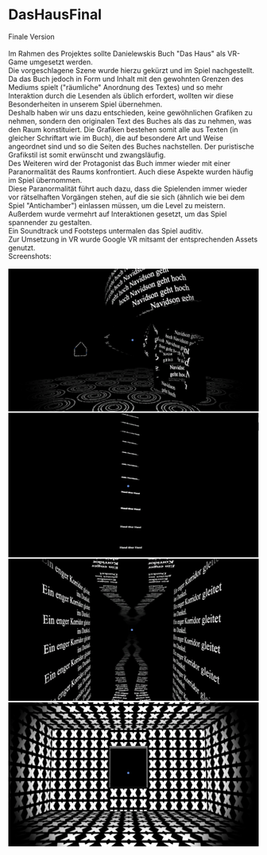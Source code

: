 # DasHausFinal
Finale Version <br><br>
Im Rahmen des Projektes sollte Danielewskis Buch "Das Haus" als VR-Game umgesetzt werden.<br>
Die vorgeschlagene Szene wurde hierzu gekürzt und im Spiel nachgestellt.<br>
Da das Buch jedoch in Form und Inhalt mit den gewohnten Grenzen des Mediums spielt ("räumliche" Anordnung des Textes) und so mehr Interaktion durch die Lesenden als üblich erfordert, wollten wir diese Besonderheiten in unserem Spiel übernehmen.<br>
Deshalb haben wir uns dazu entschieden, keine gewöhnlichen Grafiken zu nehmen, sondern den originalen Text des Buches als das zu nehmen, was den Raum konstituiert. Die Grafiken bestehen somit alle aus Texten (in gleicher Schriftart wie im Buch), die auf besondere Art und Weise angeordnet sind und so die Seiten des Buches nachstellen. Der puristische Grafikstil ist somit erwünscht und zwangsläufig.<br>
Des Weiteren wird der Protagonist das Buch immer wieder mit einer Paranormalität des Raums konfrontiert. Auch diese Aspekte wurden häufig im Spiel übernommen.<br>
Diese Paranormalität führt auch dazu, dass die Spielenden immer wieder vor rätselhaften Vorgängen stehen, auf die sie sich (ähnlich wie bei dem Spiel "Antichamber") einlassen müssen, um die Level zu meistern.<br>
Außerdem wurde vermehrt auf Interaktionen gesetzt, um das Spiel spannender zu gestalten.<br>
Ein Soundtrack und Footsteps untermalen das Spiel auditiv.<br>
Zur Umsetzung in VR wurde Google VR mitsamt der entsprechenden Assets genutzt.<br>
Screenshots: <br><br>
![Alt text](./Screenshots/DasHausScreenshot1.PNG?raw=true "1")<br>
![Alt text](./Screenshots/DasHausScreenshot2.PNG?raw=true "2")<br>
![Alt text](./Screenshots/DasHausScreenshot3.PNG?raw=true "3")<br>
![Alt text](./Screenshots/DasHausScreenshot4.PNG?raw=true "4")<br>
